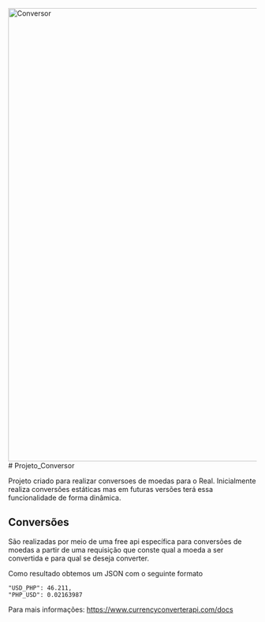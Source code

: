 <img width="920" alt="Conversor" src="https://user-images.githubusercontent.com/69401280/167271134-30a77df4-fa8a-4885-997f-373257320ae5.png">
# Projeto_Conversor

Projeto criado para realizar conversoes de moedas para o Real. Inicialmente realiza conversões estáticas mas em futuras versões terá essa funcionalidade de forma dinâmica.

## Conversões

  São realizadas por meio de uma free api específica para conversões de moedas a partir de uma requisição que conste qual a moeda a ser convertida e para qual se deseja converter.  
  
  Como resultado obtemos um JSON com o seguinte formato
  
  
  
    "USD_PHP": 46.211,
    "PHP_USD": 0.02163987
  
  
  
  Para mais informações: https://www.currencyconverterapi.com/docs

